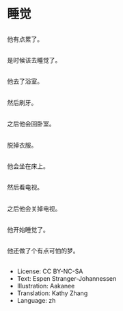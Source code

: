 # 睡觉

##
他有点累了。

##
是时候该去睡觉了。

##
他去了浴室。

##
然后刷牙。

##
之后他会回卧室。

##
脱掉衣服。

##
他会坐在床上。

##
然后看电视。

##
之后他会关掉电视。

##
他开始睡觉了。

##
他还做了个有点可怕的梦。

##
* License: CC BY-NC-SA
* Text: Espen Stranger-Johannessen
* Illustration: Aakanee
* Translation: Kathy Zhang
* Language: zh
